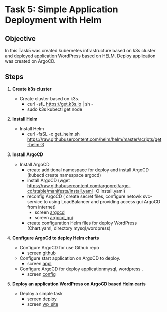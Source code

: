 # Task 5: Simple Application Deployment with Helm

## Objective

In this Task5 was created kubernetes infrastructure based on k3s cluster and deployed application WordPress based on  HELM. Deploy application was created on  ArgoCD.

## Steps

1. **Create k3s cluster**
   - Create cluster based on  k3s.
        - curl -sfL https://get.k3s.io | sh -
        - sudo k3s kubectl get node

2. **Install Helm**
   - Install Helm
        - curl -fsSL -o get_helm.sh https://raw.githubusercontent.com/helm/helm/master/scripts/get-helm-3

3. **Install ArgoCD**
   - Install ArgoCD
        - create additional namespace for deploy and install ArgoCD (kubectl create namespace argocd)
        - install ArgoCD (wget https://raw.githubusercontent.com/argoproj/argo-cd/stable/manifests/install.yaml -O install.yaml)
        - reconfig ArgoCD ( create secret files, configure netowk svc-service to using LoadBalancer and  providing access gui    ArgoCD   from  internet)
          - screen [argocd](images/argo_cd_install.png)
          - screen [argocd_gui](images/argo_cd_gui.png)
        - create configuration Helm files for deploy WordPress (Chart.yaml, directory mysql,wordpress)

4. **Configure ArgoCd to deploy Helm charts**
   - Configure ArgoCD for use Github repo
        - screen [github](images/argocd_helm_repo.png)
   - Configure start application  on  ArgoCD to deploy.
        - screen [appl](images/argocd_helm_mysql.png)
   - Configure ArgoCD for deploy applicationmysql, wordpress .
        - screen [config](images/create_wp_mysql.png)
5. **Deploy an application  WordPress on  ArgoCD based Helm carts**
   - Deploy a simple task
       - screen [deploy](images/create_wp_mysql.png.png)
       - screen [wp_site](images/wp_site.png)
